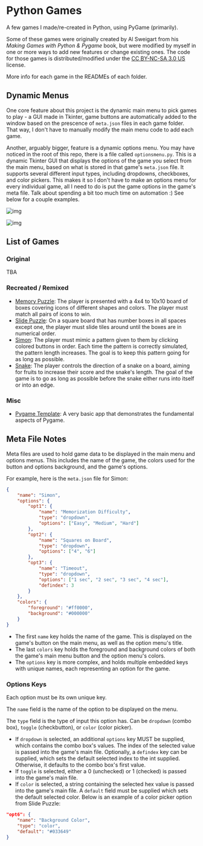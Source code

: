 # Python Games

A few games I made/re-created in Python, using PyGame (primarily).

Some of these games were originally created by Al Sweigart from his _Making Games with Python & Pygame_ book, but were modified by myself in one or more ways to add new features or change existing ones. The code for those games is distributed/modified under the [CC BY-NC-SA 3.0 US](https://creativecommons.org/licenses/by-nc-sa/3.0/us/) license.

More info for each game in the READMEs of each folder.

## Dynamic Menus

One core feature about this project is the dynamic main menu to pick games to play - a GUI made in Tkinter, game buttons are automatically added to the window based on the prescence of `meta.json` files in each game folder. That way, I don't have to manually modify the main menu code to add each game.

Another, arguably bigger, feature is a dynamic options menu. You may have noticed in the root of this repo, there is a file called `optionsmenu.py`. This is a dynamic Tkinter GUI that displays the options of the game you select from the main menu, based on what is stored in that game's `meta.json` file. It supports several different input types, including dropdowns, checkboxes, and color pickers. This makes it so I don't have to make an options menu for every individual game, all I need to do is put the game options in the game's meta file. Talk about spending a bit too much time on automation :) See below for a couple examples.

![img](https://i.imgur.com/mjEo5gn.png)

![img](https://i.imgur.com/e3aUNmq.png)

## List of Games
### Original
TBA

### Recreated / Remixed
- [Memory Puzzle](https://github.com/sbrugel/python-games/tree/master/memory-puzzle): The player is presented with a 4x4 to 10x10 board of boxes covering icons of different shapes and colors. The player must match all pairs of icons to win.
- [Slide Puzzle](https://github.com/sbrugel/python-games/tree/master/slide-puzzle): On a square board that has number boxes in all spaces except one, the player must slide tiles around until the boxes are in numerical order.
- [Simon](https://github.com/sbrugel/python-games/tree/master/simon): The player must mimic a pattern given to them by clicking colored buttons in order. Each time the pattern is correctly simulated, the pattern length increases. The goal is to keep this pattern going for as long as possible.
- [Snake](https://github.com/sbrugel/python-games/tree/master/snake): The player controls the direction of a snake on a board, aiming for fruits to increase their score and the snake's length. The goal of the game is to go as long as possible before the snake either runs into itself or into an edge.

### Misc
- [Pygame Template](https://github.com/sbrugel/python-games/tree/master/template): A very basic app that demonstrates the fundamental aspects of Pygame.

## Meta File Notes

Meta files are used to hold game data to be displayed in the main menu and options menus. This includes the name of the game, the colors used for the button and options background, and the game's options.

For example, here is the `meta.json` file for Simon:
```json
{
    "name": "Simon",
    "options": {
        "opt1": {
            "name": "Memorization Difficulty",
            "type": "dropdown",
            "options": ["Easy", "Medium", "Hard"]
        },
        "opt2": {
            "name": "Squares on Board",
            "type": "dropdown",
            "options": ["4", "6"]
        },
        "opt3": {
            "name": "Timeout",
            "type": "dropdown",
            "options": ["1 sec", "2 sec", "3 sec", "4 sec"],
            "defindex": 3
        }
    },
    "colors": {
        "foreground": "#ff0000",
        "background": "#000000"
    }
}
```

- The first `name` key holds the name of the game. This is displayed on the game's button on the main menu, as well as the option menu's title.
- The last `colors` key holds the foreground and background colors of both the game's main menu button and the option menu's colors.
- The `options` key is more complex, and holds multiple embedded keys with unique names, each representing an option for the game.

### Options Keys

Each option must be its own unique key.

The `name` field is the name of the option to be displayed on the menu.

The `type` field is the type of input this option has. Can be `dropdown` (combo box), `toggle` (checkbutton), or `color` (color picker).
- If `dropdown` is selected, an additional `options` key MUST be supplied, which contains the combo box's values. The index of the selected value is passed into the game's main file. Optionally, a `defindex` key can be supplied, which sets the default selected index to the int supplied. Otherwise, it defaults to the combo box's first value.
- If `toggle` is selected, either a 0 (unchecked) or 1 (checked) is passed into the game's main file.
- If `color` is selected, a string containing the selected hex value is passed into the game's main file. A `default` field must be supplied which sets the default selected color. Below is an example of a color picker option from Slide Puzzle:

```json
"opt6": {
    "name": "Background Color",
    "type": "color",
    "default": "#033649"
}
```